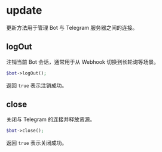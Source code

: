 # update

更新方法用于管理 Bot 与 Telegram 服务器之间的连接。

## logOut

注销当前 Bot 会话，通常用于从 Webhook 切换到长轮询等场景。

```php
$bot->logOut();
```

返回 `true` 表示注销成功。

## close

关闭与 Telegram 的连接并释放资源。

```php
$bot->close();
```

返回 `true` 表示关闭成功。

